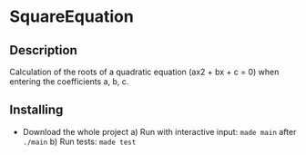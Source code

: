# SquareEquation

## Description
Calculation of the roots of a quadratic equation (ax2 + bx + c = 0) when entering the coefficients a, b, c. 

## Installing
- Download the whole project
a) Run with interactive input: ```made main``` after  ```./main```
b) Run tests: ```made test```
